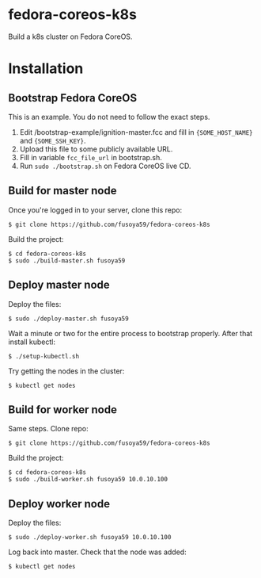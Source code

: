 # fedora-coreos-k8s
Build a k8s cluster on Fedora CoreOS.

# Installation

## Bootstrap Fedora CoreOS
This is an example. You do not need to follow the exact steps.

1. Edit /bootstrap-example/ignition-master.fcc and fill in `{SOME_HOST_NAME}` and `{SOME_SSH_KEY}`.
2. Upload this file to some publicly available URL.
3. Fill in variable `fcc_file_url` in bootstrap.sh.
4. Run `sudo ./bootstrap.sh` on Fedora CoreOS live CD.

## Build for master node
Once you're logged in to your server, clone this repo:
```
$ git clone https://github.com/fusoya59/fedora-coreos-k8s
```

Build the project:
```
$ cd fedora-coreos-k8s
$ sudo ./build-master.sh fusoya59
```

## Deploy master node
Deploy the files:
```
$ sudo ./deploy-master.sh fusoya59
```

Wait a minute or two for the entire process to bootstrap properly. After that
install kubectl:
```
$ ./setup-kubectl.sh
```
Try getting the nodes in the cluster:
```
$ kubectl get nodes
```

## Build for worker node
Same steps. Clone repo:
```
$ git clone https://github.com/fusoya59/fedora-coreos-k8s
```

Build the project:
```
$ cd fedora-coreos-k8s
$ sudo ./build-worker.sh fusoya59 10.0.10.100
```

## Deploy worker node
Deploy the files:
```
$ sudo ./deploy-worker.sh fusoya59 10.0.10.100
```

Log back into master. Check that the node was added:
```
$ kubectl get nodes
```